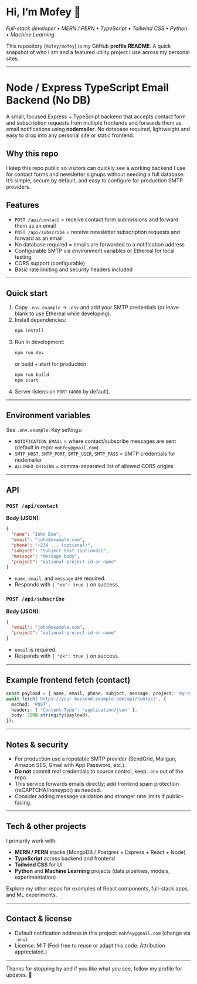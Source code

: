 # Hi, I’m **Mofey** 👋  
_Full-stack developer • MERN / PERN • TypeScript • Tailwind CSS • Python • Machine Learning_

This repository (`Mofey/mofey`) is my GitHub **profile README**. A quick snapshot of who I am and a featured utility project I use across my personal sites.

---

# Node / Express TypeScript Email Backend (No DB)

A small, focused Express + TypeScript backend that accepts contact form and subscription requests from multiple frontends and forwards them as email notifications using **nodemailer**. No database required, lightweight and easy to drop into any personal site or static frontend.

## Why this repo
I keep this repo public so visitors can quickly see a working backend I use for contact forms and newsletter signups without needing a full database. It’s simple, secure by default, and easy to configure for production SMTP providers.

## Features
- `POST /api/contact` = receive contact form submissions and forward them as an email
- `POST /api/subscribe` = receive newsletter subscription requests and forward as an email
- No database required = emails are forwarded to a notification address
- Configurable SMTP via environment variables or Ethereal for local testing
- CORS support (configurable)
- Basic rate limiting and security headers included

---

## Quick start

1. Copy `.env.example` → `.env` and add your SMTP credentials (or leave blank to use Ethereal while developing).
2. Install dependencies:
   ```bash
   npm install
   ```
3. Run in development:
   ```bash
   npm run dev
   ```
   or build + start for production:
   ```bash
   npm run build
   npm start
   ```
4. Server listens on `PORT` (`4000` by default).

---

## Environment variables

See `.env.example`. Key settings:

- `NOTIFICATION_EMAIL` = where contact/subscribe messages are sent (default in repo: `mohfey@gmail.com`)
- `SMTP_HOST`, `SMTP_PORT`, `SMTP_USER`, `SMTP_PASS` = SMTP credentials for nodemailer
- `ALLOWED_ORIGINS` = comma-separated list of allowed CORS origins

---

## API

### `POST /api/contact`
**Body (JSON)**:
```json
{
  "name": "John Doe",
  "email": "john@example.com",
  "phone": "+234 ... (optional)",
  "subject": "Subject text (optional)",
  "message": "Message body",
  "project": "optional-project-id-or-name"
}
```
- `name`, `email`, and `message` are required.
- Responds with `{ "ok": true }` on success.

### `POST /api/subscribe`
**Body (JSON)**:
```json
{
  "email": "john@example.com",
  "project": "optional-project-id-or-name"
}
```
- `email` is required.
- Responds with `{ "ok": true }` on success.

---

## Example frontend fetch (contact)
```ts
const payload = { name, email, phone, subject, message, project: 'my-site' };
await fetch('https://your-backend.example.com/api/contact', {
  method: 'POST',
  headers: { 'Content-Type': 'application/json' },
  body: JSON.stringify(payload),
});
```

---

## Notes & security
- For production use a reputable SMTP provider (SendGrid, Mailgun, Amazon SES, Gmail with App Password, etc.).
- **Do not** commit real credentials to source control, keep `.env` out of the repo.
- This service forwards emails directly; add frontend spam protection (reCAPTCHA/honeypot) as needed.
- Consider adding message validation and stronger rate limits if public-facing.

---

## Tech & other projects
I primarily work with:
- **MERN / PERN** stacks (MongoDB / Postgres + Express + React + Node)
- **TypeScript** across backend and frontend
- **Tailwind CSS** for UI
- **Python** and **Machine Learning** projects (data pipelines, models, experimentation)

Explore my other repos for examples of React components, full-stack apps, and ML experiments.

---

## Contact & license
- Default notification address in this project: `mohfey@gmail.com` (change via `.env`)
- License: MIT (Feel free to reuse or adapt this code. Attribution appreciated.)

---

Thanks for stopping by and if you like what you see, follow my profile for updates. 🚀


